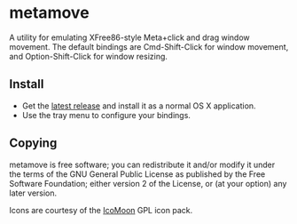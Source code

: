 # metamove

A utility for emulating XFree86-style Meta+click and drag window movement. The default bindings are Cmd-Shift-Click for window movement, and Option-Shift-Click for window resizing.

## Install
* Get the [latest release](https://github.com/jmgao/metamove/releases/tag/v0.3.0) and install it as a normal OS X application.
* Use the tray menu to configure your bindings.

## Copying
metamove is free software; you can redistribute it and/or modify it under the terms of the GNU General Public License as published by the Free Software Foundation; either version 2 of the License, or (at your option) any later version.

Icons are courtesy of the [IcoMoon](http://icomoon.io/#icons) GPL icon pack.
